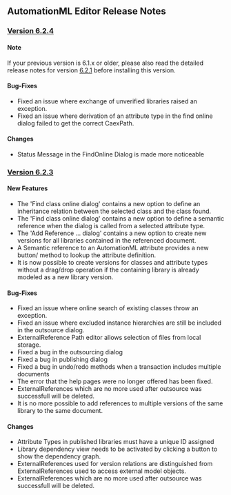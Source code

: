 ﻿
## AutomationML Editor Release Notes

### [Version 6.2.4](https://github.com/AutomationML/AutomationMLEditor/releases/tag/v6.2.4) 

#### Note
If your previous version is 6.1.x or older, please also read the detailed release notes for version [6.2.1](https://github.com/AutomationML/AutomationMLEditor/releases/tag/v6.2.1) before installing this version.

#### Bug-Fixes
- Fixed an issue where exchange of unverified libraries raised an exception.
- Fixed an issue where derivation of an attribute type in the find online dialog failed to get the correct CaexPath.

#### Changes
- Status Message in the FindOnline Dialog is made more noticeable

### [Version 6.2.3](https://github.com/AutomationML/AutomationMLEditor/releases/tag/v6.2.3) 

#### New Features
- The 'Find class online dialog' contains a new option to define an inheritance relation between the selected class and the class found.
- The 'Find class online dialog' contains a new option to define a semantic reference when the dialog is called from a selected attribute type.
- The 'Add Reference ... dialog' contains a new option to create new versions for all libraries contained in the referenced document.
- A Semantic reference to an AutomationML attribute provides a new button/ method to lookup the attribute definition.
- It is now possible to create versions for classes and attribute types without a drag/drop operation if the containing library is already modeled as a new library version.

#### Bug-Fixes
- Fixed an issue where online search of existing classes throw an exception.
- Fixed an issue where excluded instance hierarchies are still be included in the outsource dialog.
- ExternalReference Path editor allows selection of files from local storage.
- Fixed a bug in the outsourcing dialog
- Fixed a bug in publishing dialog
- Fixed a bug in undo/redo methods when a transaction includes multiple documents
- The error that the help pages were no longer offered has been fixed.
- ExternalReferences which are no more used after outsource was successfull will be deleted.
- It is no more possible to add references to multiple versions of the same library to the same document.

#### Changes
- Attribute Types in published libraries must have a unique ID assigned
- Library dependency view needs to be activated by clicking a button to show the dependency graph.
- ExternalReferences used for version relations are distinguished from ExternalReferences used to access external model objects.
- ExternalReferences which are no more used after outsource was successfull will be deleted.
